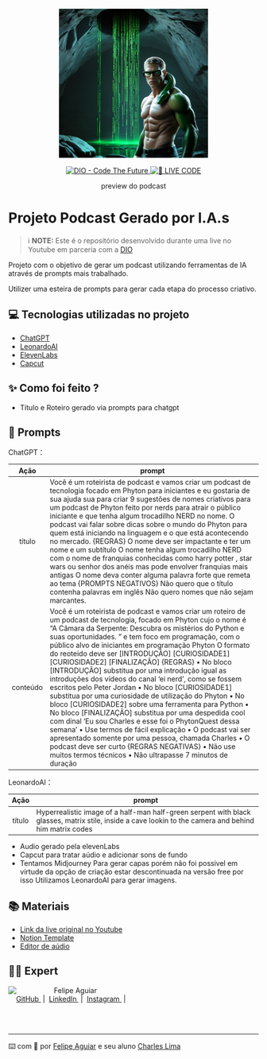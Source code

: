 <p align="center">
<img 
    src="./assets/CharlesCapaByLeonardo_hybrid_creature.jpg"
    width="300"
/>
</p>

<p align="center">
<a href="https://dio.me/">
    <img 
        src="https://img.shields.io/badge/DIO-Code_The_Future-28DA77?logo=youtube" 
        alt="DIO - Code The Future">
</a>
<a href="https://dio.me/">
<img 
    src="https://img.shields.io/badge/🔴_LIVE_CODE-FF5E72" 
    alt="🔴 LIVE CODE">
</a>
</p>

<p align="center">
    preview do podcast

  <audio 
         src="./output/Podcast_editCharles.MP3"
/>

# Projeto Podcast Gerado por I.A.s


 > ℹ️ **NOTE:** Este é o repositório desenvolvido durante uma live no Youtube em parceria com a [DIO](https://dio.me)

Projeto com o objetivo de gerar um podcast utilizando ferramentas de IA através de prompts mais trabalhado.

Utilizer uma esteira de prompts para gerar cada etapa do processo criativo.

## 💻 Tecnologias utilizadas no projeto

- [ChatGPT](https://chat.openai.com/) 
- [LeonardoAI](https://app.leonardo.ai/)
- [ElevenLabs](https://beta.elevenlabs.io/)
- [Capcut](https://www.capcut.com/pt-br/)

## ✨ Como foi feito ?

- Título e Roteiro gerado via prompts para chatgpt
## 🧠 Prompts


ChatGPT：

|   Ação   | prompt                                                                                                                                                                                                                                                                         |
| :------: | ------------------------------------------------------------------------------------------------------------------------------------------------------------------------------------------------------------------------------------------------------------------------------ |
|  título  | Você é um roteirista de podcast e vamos criar um podcast de tecnologia focado em Phyton para iniciantes e eu gostaria de sua ajuda sua para criar 9 sugestões de nomes criativos para um podcast de Phyton feito por nerds para atrair o público iniciante e que tenha algum trocadilho NERD no nome. O podcast vai falar sobre dicas sobre o mundo do Phyton para quem está iniciando na linguagem e o que está acontecendo no mercado. {REGRAS} O nome deve ser impactante e ter um nome e um subtítulo O nome tenha algum trocadilho NERD com o nome de franquias conhecidas como harry potter , star wars ou senhor dos anéis mas pode envolver franquias mais antigas O nome deva conter alguma palavra forte que remeta ao tema {PROMPTS NEGATIVOS} Não quero que o título contenha palavras em inglês  Não quero nomes que não sejam marcantes. |
| conteúdo | Você é um roteirista de podcast e vamos criar um roteiro de um podcast de tecnologia, focado em Phyton cujo o nome é “A Câmara da Serpente: Descubra os mistérios do Python e suas oportunidades. ” e tem foco em programação, com o público alvo de iniciantes em programação Phyton O formato do reoteido deve ser [INTRODUÇÃO] [CURIOSIDADE1] [CURIOSIDADE2] [FINALIZAÇÃO] {REGRAS} •	No bloco [INTRODUÇÃO] substitua por uma introdução igual as introduções dos vídeos do canal ‘ei nerd’, como se fossem escritos pelo Peter Jordan •	No bloco [CURIOSIDADE1] substitua por uma curiosidade de utilização do Phyton •	No bloco [CURIOSIDADE2] sobre uma ferramenta para Python •	No bloco [FINALIZAÇÃO] substitua por uma despedida cool com dinal ‘Eu sou Charles e esse foi o PhytonQuest dessa semana’ •	Use termos de fácil explicação •	O podcast vai ser apresentado somente por uma pessoa, chamada Charles •	O podcast deve ser curto {REGRAS NEGATIVAS} •	Não use muitos termos técnicos •	Não ultrapasse 7 minutos de duração  |


LeonardoAI：

|  Ação  | prompt                                                                                 |
| :----: | -------------------------------------------------------------------------------------- |
| título | Hyperrealistic image of a half-man half-green serpent with black glasses, matrix stile, inside a cave lookin to the camera and behind him matrix codes |

- Audio gerado pela elevenLabs
- Capcut para tratar aúdio e adicionar sons de fundo
- Tentamos Midjourney Para gerar capas porém não foi possivel em virtude da opção de criação estar descontinuada na versão free por isso Utilizamos LeonardoAI para gerar imagens.

## 📚 Materiais

- [Link da live original no Youtube](https://www.youtube.com)
- [Notion Template](https://helpful-jump-17b.notion.site/PAS-Podcast-AI-Studio-210489e15d7a4a73b743bb159e45d06f?pvs=4)
- [Editor de aúdio](https://www.capcut.com/editor?from_page=landing_page&__action_from=picture_V%C3%ADdeos%20profissionais%20em%20minutos,%20n%C3%A3o%20em%20horas.)

## 👨‍💻 Expert

<p>
    <img 
      align=left 
      margin=10 
      width=80 
      src="https://avatars.githubusercontent.com/u/37452836?v=4"
    />
    <p>&nbsp&nbsp&nbspFelipe Aguiar<br>
    &nbsp&nbsp&nbsp
    <a 
        href="https://github.com/felipeAguiarCode">
        GitHub
    </a>
    &nbsp;|&nbsp;
    <a 
        href="www.linkedin.com/in/felipe-exe">
        LinkedIn
    </a>
    &nbsp;|&nbsp;
    <a 
        href="https://www.instagram.com/felipeaguiar.exe/">
        Instagram
    </a>
    &nbsp;|&nbsp;</p>
</p>
<br/><br/>
<p>

---

⌨️ com 💜 por [Felipe Aguiar](https://github.com/felipeAguiarCode) e seu aluno [Charles Lima](https://github.com/Underdarkshadow)

